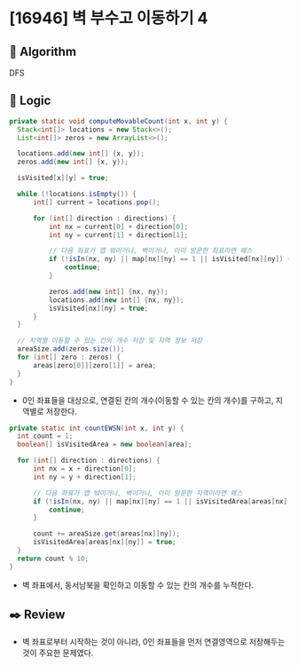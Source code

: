 # [16946] 벽 부수고 이동하기 4

## :pushpin: **Algorithm**

DFS

## :round_pushpin: **Logic**

```java
private static void computeMovableCount(int x, int y) {
  Stack<int[]> locations = new Stack<>();
  List<int[]> zeros = new ArrayList<>();

  locations.add(new int[] {x, y});
  zeros.add(new int[] {x, y});

  isVisited[x][y] = true;

  while (!locations.isEmpty()) {
      int[] current = locations.pop();

      for (int[] direction : directions) {
          int nx = current[0] + direction[0];
          int ny = current[1] + direction[1];

          // 다음 좌표가 맵 밖이거나, 벽이거나, 이미 방문한 좌표라면 패스
          if (!isIn(nx, ny) || map[nx][ny] == 1 || isVisited[nx][ny]) {
              continue;
          }

          zeros.add(new int[] {nx, ny});
          locations.add(new int[] {nx, ny});
          isVisited[nx][ny] = true;
      }
  }

  // 지역별 이동할 수 있는 칸의 개수 저장 및 지역 정보 저장
  areaSize.add(zeros.size());
  for (int[] zero : zeros) {
      areas[zero[0]][zero[1]] = area;
  }
}
```

- 0인 좌표들을 대상으로, 연결된 칸의 개수(이동할 수 있는 칸의 개수)를 구하고, 지역별로 저장한다.

```java
private static int countEWSN(int x, int y) {
  int count = 1;
  boolean[] isVisitedArea = new boolean[area];

  for (int[] direction : directions) {
      int nx = x + direction[0];
      int ny = y + direction[1];

      // 다음 좌표가 맵 밖이거나, 벽이거나, 이미 방문한 지역이라면 패스
      if (!isIn(nx, ny) || map[nx][ny] == 1 || isVisitedArea[areas[nx][ny]]) {
          continue;
      }

      count += areaSize.get(areas[nx][ny]);
      isVisitedArea[areas[nx][ny]] = true;
  }
  return count % 10;
}
```

- 벽 좌표에서, 동서남북을 확인하고 이동할 수 있는 칸의 개수를 누적한다.

## :black_nib: **Review**

- 벽 좌표로부터 시작하는 것이 아니라, 0인 좌표들을 먼저 연결영역으로 저장해두는 것이 주요한 문제였다.